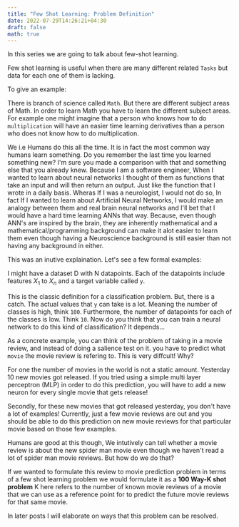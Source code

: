 ```yaml
---
title: "Few Shot Learning: Problem Definition"
date: 2022-07-29T14:26:21+04:30
draft: false
math: true
---
```

In this series we are going to talk about few-shot learning.

Few shot learning is useful when there are many different related `Tasks` but data for each one of them is lacking.

To give an example:

There is branch of science called `Math`. But there are different subject areas of Math. In order to learn Math you have to learn the different subject areas. For example one might imagine that a person who knows how to do `multiplication` will have an easier time learning derivatives than a person who does not know how to do multiplication.

We i.e Humans do this all the time. It is in fact the most common way humans learn something. Do you remember the last time you learned something new? I'm sure you made a comparison with that and something else that you already knew. Because I am a software engineer, When I wanted to learn about neural networks I thought of them as functions that take an input and will then return an output. Just like the function that I wrote in a daily basis. Wheras If I was a neurologist, I would not do so, In fact If I wanted to learn about Artificial Neural Networks, I would make an analogy between them and real brain neural networks and I'll bet that I would have a hard time learning ANNs that way. Because, even though ANN's are inspired by the brain, they are inherently mathematical and a mathematical/programming background can make it alot easier to learn them even though having a Neuroscience background is still easier than not having any background in either.

This was an inutive explaination. Let's see a few formal examples:

I might have a dataset D with N datapoints. Each of the datapoints include features $X_1$ to $X_n$ and a target variable called `y`.

This is the classic definition for a classification problem. But, there is a catch. The actual values that `y` can take is a lot. Meaning the number of classes is high, think `100`. Furthermore, the number of datapoints for each of the classes is low. Think `10`. Now do you think that you can train a neural network to do this kind of classification? It depends...

As a concrete example, you can think of the problem of taking in a movie review, and instead of doing a salience test on it. you have to predict what `movie` the movie review is refering to. This is very diffcult! Why?

For one the number of movies in the world is not a static amount. Yesterday 10 new movies got released. If you tried using a simple multi layer perceptron (MLP) in order to do this prediction, you will have to add a new neuron for every single movie that gets release!

Secondly, for these new movies that got released yesterday, you don't have a lot of examples! Currently, just a few movie reviews are out and you should be able to do this prediction on new movie reviews for that particular movie based on those few examples.

Humans are good at this though, We intutively can tell whether a movie review is about the new spider man movie even though we haven't read a lot of spider man movie reviews. But how do we do that?

If we wanted to formulate this review to movie prediction problem in terms of a few shot learning problem we would formulate it as a **100 Way-K shot problem** K here refers to the number of known movie reviews of a movie that we can use as a reference point for to predict the future movie reviews for that same movie.

In later posts I will elaborate on ways that this problem can be resolved.